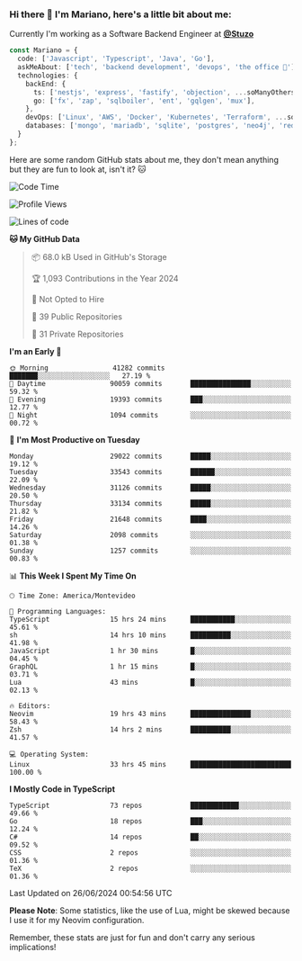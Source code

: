 ### Hi there 👋 I'm Mariano, here's a little bit about me:

Currently I'm working as a Software Backend Engineer at [**@Stuzo**](https://www.stuzo.com/)

```ts
const Mariano = {
  code: ['Javascript', 'Typescript', 'Java', 'Go'],
  askMeAbout: ['tech', 'backend development', 'devops', 'the office 💼'],
  technologies: {
    backEnd: {
      ts: ['nestjs', 'express', 'fastify', 'objection', ...soManyOthersFrameworks],
      go: ['fx', 'zap', 'sqlboiler', 'ent', 'gqlgen', 'mux'],
    },
    devOps: ['Linux', 'AWS', 'Docker', 'Kubernetes', 'Terraform', ...soManyOthersTools],
    databases: ['mongo', 'mariadb', 'sqlite', 'postgres', 'neo4j', 'redis', ...],
  }
};
```

Here are some random GitHub stats about me, they don't mean anything but they are fun to look at, isn't it? 🐱

<!--START_SECTION:waka-->
![Code Time](http://img.shields.io/badge/Code%20Time-2%2C160%20hrs%2018%20mins-blue)

![Profile Views](http://img.shields.io/badge/Profile%20Views-0-blue)

![Lines of code](https://img.shields.io/badge/From%20Hello%20World%20I%27ve%20Written-22.5%20million%20lines%20of%20code-blue)

**🐱 My GitHub Data** 

> 📦 68.0 kB Used in GitHub's Storage 
 > 
> 🏆 1,093 Contributions in the Year 2024
 > 
> 🚫 Not Opted to Hire
 > 
> 📜 39 Public Repositories 
 > 
> 🔑 31 Private Repositories 
 > 
**I'm an Early 🐤** 

```text
🌞 Morning                41282 commits       ███████░░░░░░░░░░░░░░░░░░   27.19 % 
🌆 Daytime                90059 commits       ███████████████░░░░░░░░░░   59.32 % 
🌃 Evening                19393 commits       ███░░░░░░░░░░░░░░░░░░░░░░   12.77 % 
🌙 Night                  1094 commits        ░░░░░░░░░░░░░░░░░░░░░░░░░   00.72 % 
```
📅 **I'm Most Productive on Tuesday** 

```text
Monday                   29022 commits       █████░░░░░░░░░░░░░░░░░░░░   19.12 % 
Tuesday                  33543 commits       ██████░░░░░░░░░░░░░░░░░░░   22.09 % 
Wednesday                31126 commits       █████░░░░░░░░░░░░░░░░░░░░   20.50 % 
Thursday                 33134 commits       █████░░░░░░░░░░░░░░░░░░░░   21.82 % 
Friday                   21648 commits       ████░░░░░░░░░░░░░░░░░░░░░   14.26 % 
Saturday                 2098 commits        ░░░░░░░░░░░░░░░░░░░░░░░░░   01.38 % 
Sunday                   1257 commits        ░░░░░░░░░░░░░░░░░░░░░░░░░   00.83 % 
```


📊 **This Week I Spent My Time On** 

```text
🕑︎ Time Zone: America/Montevideo

💬 Programming Languages: 
TypeScript               15 hrs 24 mins      ███████████░░░░░░░░░░░░░░   45.61 % 
sh                       14 hrs 10 mins      ██████████░░░░░░░░░░░░░░░   41.98 % 
JavaScript               1 hr 30 mins        █░░░░░░░░░░░░░░░░░░░░░░░░   04.45 % 
GraphQL                  1 hr 15 mins        █░░░░░░░░░░░░░░░░░░░░░░░░   03.71 % 
Lua                      43 mins             █░░░░░░░░░░░░░░░░░░░░░░░░   02.13 % 

🔥 Editors: 
Neovim                   19 hrs 43 mins      ███████████████░░░░░░░░░░   58.43 % 
Zsh                      14 hrs 2 mins       ██████████░░░░░░░░░░░░░░░   41.57 % 

💻 Operating System: 
Linux                    33 hrs 45 mins      █████████████████████████   100.00 % 
```

**I Mostly Code in TypeScript** 

```text
TypeScript               73 repos            ████████████░░░░░░░░░░░░░   49.66 % 
Go                       18 repos            ███░░░░░░░░░░░░░░░░░░░░░░   12.24 % 
C#                       14 repos            ██░░░░░░░░░░░░░░░░░░░░░░░   09.52 % 
CSS                      2 repos             ░░░░░░░░░░░░░░░░░░░░░░░░░   01.36 % 
TeX                      2 repos             ░░░░░░░░░░░░░░░░░░░░░░░░░   01.36 % 
```




 Last Updated on 26/06/2024 00:54:56 UTC
<!--END_SECTION:waka-->

**Please Note**: Some statistics, like the use of Lua, might be skewed because I use it for my Neovim configuration.

Remember, these stats are just for fun and don't carry any serious implications!
